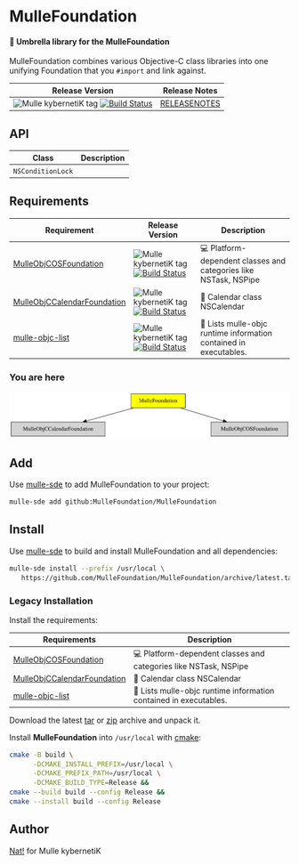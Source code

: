 # MulleFoundation

#### 💍 Umbrella library for the MulleFoundation

MulleFoundation combines various Objective-C class libraries into one unifying
Foundation that you `#import` and link against.



| Release Version                                       | Release Notes
|-------------------------------------------------------|--------------
| ![Mulle kybernetiK tag](https://img.shields.io/github/tag/MulleFoundation/MulleFoundation.svg?branch=release) [![Build Status](https://github.com/MulleFoundation/MulleFoundation/workflows/CI/badge.svg?branch=release)](//github.com/MulleFoundation/MulleFoundation/actions) | [RELEASENOTES](RELEASENOTES.md) |


## API

| Class             | Description
|-------------------|-----------
| `NSConditionLock` |




## Requirements

|   Requirement         | Release Version  | Description
|-----------------------|------------------|---------------
| [MulleObjCOSFoundation](https://github.com/MulleFoundation/MulleObjCOSFoundation) | ![Mulle kybernetiK tag](https://img.shields.io/github/tag/MulleFoundation/MulleObjCOSFoundation.svg) [![Build Status](https://github.com/MulleFoundation/MulleObjCOSFoundation/workflows/CI/badge.svg?branch=release)](https://github.com/MulleFoundation/MulleObjCOSFoundation/actions/workflows/mulle-sde-ci.yml) | 💻 Platform-dependent classes and categories like NSTask, NSPipe
| [MulleObjCCalendarFoundation](https://github.com/MulleFoundation/MulleObjCCalendarFoundation) | ![Mulle kybernetiK tag](https://img.shields.io/github/tag/MulleFoundation/MulleObjCCalendarFoundation.svg) [![Build Status](https://github.com/MulleFoundation/MulleObjCCalendarFoundation/workflows/CI/badge.svg?branch=release)](https://github.com/MulleFoundation/MulleObjCCalendarFoundation/actions/workflows/mulle-sde-ci.yml) | 📆 Calendar class NSCalendar
| [mulle-objc-list](https://github.com/mulle-objc/mulle-objc-list) | ![Mulle kybernetiK tag](https://img.shields.io/github/tag/mulle-objc/mulle-objc-list.svg) [![Build Status](https://github.com/mulle-objc/mulle-objc-list/workflows/CI/badge.svg?branch=release)](https://github.com/mulle-objc/mulle-objc-list/actions/workflows/mulle-sde-ci.yml) | 📒 Lists mulle-objc runtime information contained in executables.

### You are here

![Overview](overview.dot.svg)

## Add

Use [mulle-sde](//github.com/mulle-sde) to add MulleFoundation to your project:

``` sh
mulle-sde add github:MulleFoundation/MulleFoundation
```

## Install

Use [mulle-sde](//github.com/mulle-sde) to build and install MulleFoundation and all dependencies:

``` sh
mulle-sde install --prefix /usr/local \
   https://github.com/MulleFoundation/MulleFoundation/archive/latest.tar.gz
```

### Legacy Installation

Install the requirements:

| Requirements                                 | Description
|----------------------------------------------|-----------------------
| [MulleObjCOSFoundation](https://github.com/MulleFoundation/MulleObjCOSFoundation)             | 💻 Platform-dependent classes and categories like NSTask, NSPipe
| [MulleObjCCalendarFoundation](https://github.com/MulleFoundation/MulleObjCCalendarFoundation)             | 📆 Calendar class NSCalendar
| [mulle-objc-list](https://github.com/mulle-objc/mulle-objc-list)             | 📒 Lists mulle-objc runtime information contained in executables.

Download the latest [tar](https://github.com/MulleFoundation/MulleFoundation/archive/refs/tags/latest.tar.gz) or [zip](https://github.com/MulleFoundation/MulleFoundation/archive/refs/tags/latest.zip) archive and unpack it.

Install **MulleFoundation** into `/usr/local` with [cmake](https://cmake.org):

``` sh
cmake -B build \
      -DCMAKE_INSTALL_PREFIX=/usr/local \
      -DCMAKE_PREFIX_PATH=/usr/local \
      -DCMAKE_BUILD_TYPE=Release &&
cmake --build build --config Release &&
cmake --install build --config Release
```

## Author

[Nat!](https://mulle-kybernetik.com/weblog) for Mulle kybernetiK  


